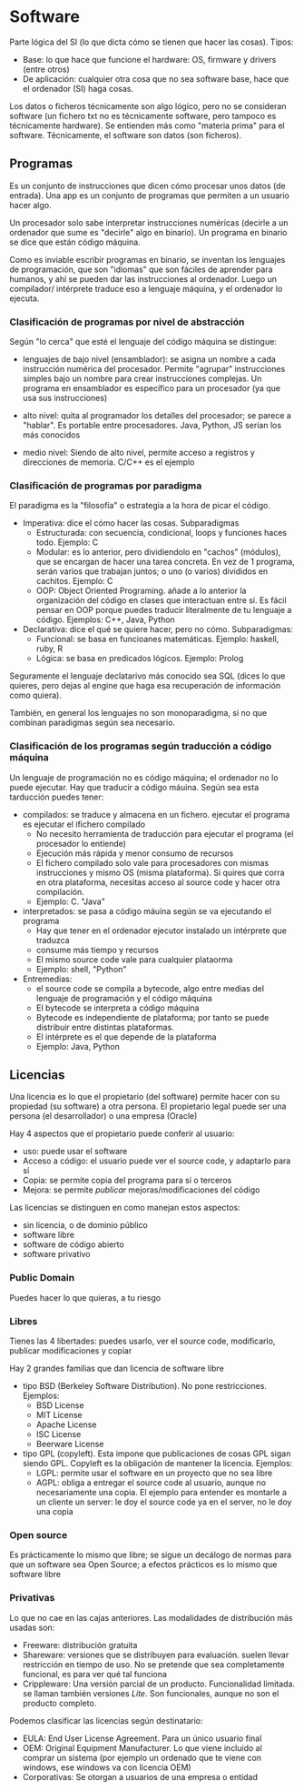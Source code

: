 # Software
Parte lógica del SI (lo que dicta cómo se tienen que hacer las cosas).
Tipos:

- Base: lo que hace que funcione el hardware: OS, firmware y drivers (entre 
otros)
- De aplicación: cualquier otra cosa que no sea software base, hace que el 
ordenador (SI) haga cosas.

Los datos o ficheros técnicamente son algo lógico, pero no se consideran 
software (un fichero txt no es técnicamente software, pero tampoco es
técnicamente hardware). Se entienden más como "materia prima" para el software.
Técnicamente, el software son datos (son ficheros).

## Programas
Es un conjunto de instrucciones que dicen cómo procesar unos datos (de entrada).
Una app es un conjunto de programas que permiten a un usuario hacer algo.

Un procesador solo sabe interpretar instrucciones numéricas (decirle a un
ordenador que sume es "decirle" algo en binario). Un programa en binario se dice
que están código máquina.

Como es inviable escribir programas en binario, se inventan los lenguajes
de programación, que son "idiomas" que son fáciles de aprender para humanos,
y ahí se pueden dar las instrucciones al ordenador. Luego un compilador/
intérprete traduce eso a lenguaje máquina, y el ordenador lo ejecuta.

### Clasificación de programas por nivel de abstracción
Según "lo cerca" que esté el lenguaje del código máquina se distingue:

- lenguajes de bajo nivel (ensamblador): se asigna un nombre a cada instrucción
numérica del procesador. Permite "agrupar" instrucciones simples bajo un nombre
para crear instrucciones complejas. Un programa en ensamblador es específico
para un procesador (ya que usa sus instrucciones)

- alto nivel: quita al programador los detalles del procesador; se parece a
"hablar". Es portable entre procesadores. Java, Python, JS serían los más 
conocidos

- medio nivel: Siendo de alto nivel, permite acceso a registros y direcciones de
memoria. C/C++ es el ejemplo

### Clasificación de programas por paradigma
El paradigma es la "filosofía" o estrategia a la hora de picar el código.

- Imperativa: dice el cómo hacer las cosas. Subparadigmas
    - Estructurada: con secuencia, condicional, loops y funciones haces todo. 
    Ejemplo: C
    - Modular: es lo anterior, pero dividiendolo en "cachos" (módulos), que
    se encargan de hacer una tarea concreta. En vez de 1 programa, serán varios
    que trabajan juntos; o uno (o varios) divididos en cachitos. Ejemplo: C
    - OOP: Object Oriented Programing. añade a lo anterior la organización
    del código en clases que interactuan entre sí. Es fácil pensar en OOP
    porque puedes traducir literalmente de tu lenguaje a código. Ejemplos:
    C++, Java, Python
- Declarativa: dice el qué se quiere hacer, pero no cómo. Subparadigmas:
    - Funcional: se basa en funcioanes matemáticas. Ejemplo: haskell, ruby, R
    - Lógica: se basa en predicados lógicos. Ejemplo: Prolog

Seguramente el lenguaje declatarivo más conocido sea SQL (dices lo que quieres,
pero dejas al engine que haga esa recuperación de información como quiera).

También, en general los lenguajes no son monoparadigma, si no que combinan
paradigmas según sea necesario.

### Clasificación de los programas según traducción a código máquina
Un lenguaje de programación no es código máquina; el ordenador no lo puede 
ejecutar. Hay que traducir a código máuina. Según sea esta tarducción puedes 
tener:
- compilados: se traduce y almacena en un fichero. ejecutar el programa es
ejecutar el ifichero compilado
    - No necesito herramienta de traducción para ejecutar el programa (el 
    procesador lo entiende)
    - Ejecución más rápida y menor consumo de recursos
    - El fichero compilado solo vale para procesadores con mismas instrucciones
    y mismo OS (misma plataforma). Si quires que corra en otra plataforma, 
    necesitas acceso al source code y hacer otra compilación.
    - Ejemplo: C. "Java"
- interpretados: se pasa a código máuina según se va ejecutando el programa
    - Hay que tener en el ordenador ejecutor instalado un intérprete que 
    traduzca
    - consume más tiempo y recursos
    - El mismo source code vale para cualquier plataorma
    - Ejemplo: shell, "Python"
- Entremedias: 
    - el source code se compila a bytecode, algo entre medias del lenguaje de
    programación y el código máquina
    - El bytecode se interpreta a código máquina
    - Bytecode es independiente de plataforma; por tanto se puede distribuir
    entre distintas plataformas.
    - El intérprete es el que depende de la plataforma
    - Ejemplo: Java, Python


## Licencias
Una licencia es lo que el propietario (del software) permite hacer con su 
propiedad (su software) a otra persona. El propietario legal puede ser una 
persona (el desarrollador) o una empresa (Oracle)

Hay 4 aspectos que el propietario puede conferir al usuario:
- uso: puede usar el software
- Acceso a código: el usuario puede ver el source code, y adaptarlo para sí
- Copia: se permite copia del programa para sí o terceros
- Mejora: se permite *publicar* mejoras/modificaciones del código

Las licencias se distinguen en como manejan estos aspectos:
- sin licencia, o de dominio público
- software libre
- software de código abierto
- software privativo

### Public Domain
Puedes hacer lo que quieras, a tu riesgo

### Libres
Tienes las 4 libertades: puedes usarlo, ver el source code, modificarlo,
publicar modificaciones y copiar

Hay 2 grandes familias que dan licencia de software libre
- tipo BSD (Berkeley Software Distribution). No pone restricciones. Ejemplos: 
    - BSD License
    - MIT License
    - Apache License
    - ISC License
    - Beerware License
- tipo GPL (copyleft). Esta impone que publicaciones de cosas GPL sigan siendo
GPL. Copyleft es la obligación de mantener la licencia. Ejemplos:
    - LGPL: permite usar el software en un proyecto que no sea libre
    - AGPL: obliga a entregar el source code al usuario, aunque no 
    necesariamente una copia. El ejemplo para entender es montarle a un cliente 
    un server: le doy el source code ya en el server, no le doy una copia

### Open source
Es prácticamente lo mismo que libre; se sigue un decálogo de normas para que un
software sea Open Source; a efectos prácticos es lo mismo que software libre

### Privativas
Lo que no cae en las cajas anteriores. Las modalidades de distribución más
usadas son:
- Freeware: distribución gratuita
- Shareware: versiones que se distribuyen para evaluación. suelen llevar 
restricción en tiempo de uso. No se pretende que sea completamente funcional,
es para ver qué tal funciona
- Crippleware: Una versión parcial de un producto. Funcionalidad limitada.
se llaman también versiones *Lite*. Son funcionales, aunque no son el producto
completo.

Podemos clasificar las licencias según destinatario:
- EULA: End User License Agreement. Para un único usuario final
- OEM: Original Equipment Manufacturer. Lo que viene incluido al comprar un 
sistema (por ejemplo un ordenado que te viene con windows, ese windows va con
licencia OEM)
- Corporativas: Se otorgan a usuarios de una empresa o entidad